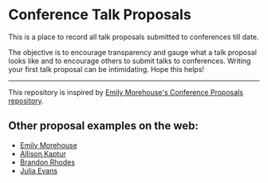 # Conference Talk Proposals
This is a place to record all talk proposals submitted to conferences till date.

The objective is to encourage transparency and gauge what a talk proposal looks like and to encourage others to submit talks to conferences. Writing your first talk proposal can be intimidating. Hope this helps!

---

This repository is inspired by [Emily Morehouse's Conference Proposals repository](https://github.com/emilyemorehouse/conference-talk-proposals).

## Other proposal examples on the web:
* [Emily Morehouse](https://github.com/emilyemorehouse/conference-talk-proposals)
* [Allison Kaptur](https://github.com/akaptur/pycon-proposals)
* [Brandon Rhodes](http://rhodesmill.org/brandon/2013/example-pycon-proposals/)
* [Julia Evans](https://github.com/jvns/talks/tree/master/proposals)